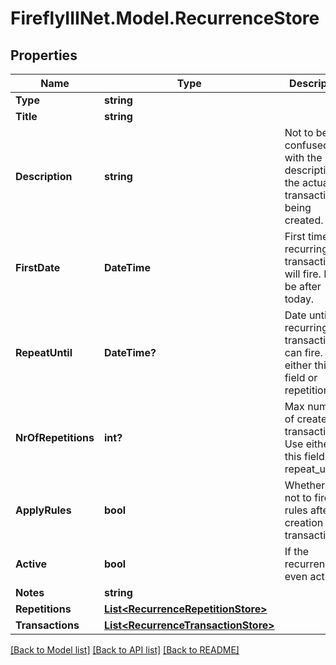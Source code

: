 # FireflyIIINet.Model.RecurrenceStore

## Properties

Name | Type | Description | Notes
------------ | ------------- | ------------- | -------------
**Type** | **string** |  | 
**Title** | **string** |  | 
**Description** | **string** | Not to be confused with the description of the actual transaction(s) being created. | [optional] 
**FirstDate** | **DateTime** | First time the recurring transaction will fire. Must be after today. | 
**RepeatUntil** | **DateTime?** | Date until the recurring transaction can fire. Use either this field or repetitions. | 
**NrOfRepetitions** | **int?** | Max number of created transactions. Use either this field or repeat_until. | [optional] 
**ApplyRules** | **bool** | Whether or not to fire the rules after the creation of a transaction. | [optional] 
**Active** | **bool** | If the recurrence is even active. | [optional] 
**Notes** | **string** |  | [optional] 
**Repetitions** | [**List&lt;RecurrenceRepetitionStore&gt;**](RecurrenceRepetitionStore.md) |  | 
**Transactions** | [**List&lt;RecurrenceTransactionStore&gt;**](RecurrenceTransactionStore.md) |  | 

[[Back to Model list]](../README.md#documentation-for-models) [[Back to API list]](../README.md#documentation-for-api-endpoints) [[Back to README]](../README.md)

